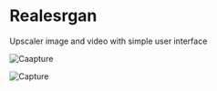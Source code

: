 # Realesrgan
Upscaler image and video with simple user interface

![Caapture](https://github.com/user-attachments/assets/e82829e7-4bed-4077-9991-346cb977dfc5)

![Capture](https://github.com/user-attachments/assets/cd93e28c-4d6c-4818-9a20-b92197b0a992)
